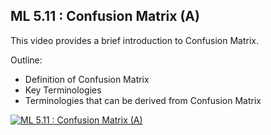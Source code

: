 ## ML 5.11 : Confusion Matrix (A)

This video provides a brief introduction to Confusion Matrix.

Outline:

- Definition of Confusion Matrix
- Key Terminologies
- Terminologies that can be derived from Confusion Matrix

[![ML 5.11 : Confusion Matrix (A)](https://github.com/riyasai22/winter-of-contributing/blob/a3e07e255753d8c18fb381e54ad999113092a817/Machine_Learning/Feature_Engineering_and_Performance_Metrices/Assets/confusion%20matrix.png)](https://drive.google.com/file/d/1dZI7qGL6_iAqPDs15ne7X4yGlojaHko9/view?usp=sharing "Confusion Matrix")
